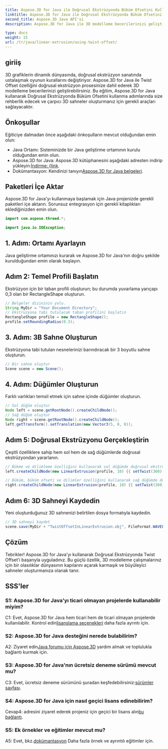```yaml
---
title: Aspose.3D for Java ile Doğrusal Ekstrüzyonda Büküm Ofsetini Kullanma
linktitle: Aspose.3D for Java ile Doğrusal Ekstrüzyonda Büküm Ofsetini Kullanma
second_title: Aspose.3D Java API'si
description: Aspose.3D for Java ile 3D modelleme becerilerinizi geliştirin. Bu kapsamlı eğitimde Doğrusal Ekstrüzyonda Büküm Ofsetini kullanmayı öğrenin.

type: docs
weight: 15
url: /tr/java/linear-extrusion/using-twist-offset/
---
```

## giriiş

3D grafiklerin dinamik dünyasında, doğrusal ekstrüzyon sanatında ustalaşmak oyunun kurallarını değiştiriyor. Aspose.3D for Java ile Twist Offset özelliğini doğrusal ekstrüzyon prosesinize dahil ederek 3D modelleme becerilerinizi geliştirebilirsiniz. Bu eğitim, Aspose.3D for Java kullanarak Doğrusal Ekstrüzyonda Büküm Ofsetini kullanma adımlarında size rehberlik edecek ve çarpıcı 3D sahneler oluşturmanız için gerekli araçları sağlayacaktır.

## Önkoşullar

Eğiticiye dalmadan önce aşağıdaki önkoşulların mevcut olduğundan emin olun:

- Java Ortamı: Sisteminizde bir Java geliştirme ortamının kurulu olduğundan emin olun.
-  Aspose.3D for Java: Aspose.3D kütüphanesini aşağıdaki adresten indirip yükleyin:[İndirme: {link](https://releases.aspose.com/3d/java/).
-  Dokümantasyon: Kendinizi tanıyın[Aspose.3D for Java belgeleri](https://reference.aspose.com/3d/java/).

## Paketleri İçe Aktar

Aspose.3D for Java'yı kullanmaya başlamak için Java projenizde gerekli paketleri içe aktarın. Sorunsuz entegrasyon için gerekli kitaplıkları eklediğinizden emin olun.

```java
import com.aspose.threed.*;

import java.io.IOException;
```

## 1. Adım: Ortamı Ayarlayın

Java geliştirme ortamınızı kurarak ve Aspose.3D for Java'nın doğru şekilde kurulduğundan emin olarak başlayın.

## Adım 2: Temel Profili Başlatın

Ekstrüzyon için bir taban profili oluşturun; bu durumda yuvarlama yarıçapı 0,3 olan bir RectangleShape oluşturun.

```java
// Belgeler dizininin yolu.
String MyDir = "Your Document Directory";
// Ekstrüzyona tabi tutulacak taban profilini başlatın
RectangleShape profile = new RectangleShape();
profile.setRoundingRadius(0.3);
```

## 3. Adım: 3B Sahne Oluşturun

Ekstrüzyona tabi tutulan nesnelerinizi barındıracak bir 3 boyutlu sahne oluşturun.

```java
// Bir sahne oluştur
Scene scene = new Scene();
```

## 4. Adım: Düğümler Oluşturun

Farklı varlıkları temsil etmek için sahne içinde düğümler oluşturun.

```java
// Sol düğüm oluştur
Node left = scene.getRootNode().createChildNode();
// Sağ düğüm oluştur
Node right = scene.getRootNode().createChildNode();
left.getTransform().setTranslation(new Vector3(5, 0, 0));
```

## Adım 5: Doğrusal Ekstrüzyonu Gerçekleştirin

Çeşitli özelliklere sahip hem sol hem de sağ düğümlerde doğrusal ekstrüzyondan yararlanın.

```java
// Bükme ve dilimleme özelliğini kullanarak sol düğümde doğrusal ekstrüzyon gerçekleştirin
left.createChildNode(new LinearExtrusion(profile, 10) {{ setTwist(360); setSlices(100); }});

// Büküm, büküm ofseti ve dilimler özelliğini kullanarak sağ düğümde doğrusal ekstrüzyon gerçekleştirin
right.createChildNode(new LinearExtrusion(profile, 10) {{ setTwist(360); setSlices(100); setTwistOffset(new Vector3(3, 0, 0)); }});
```

## Adım 6: 3D Sahneyi Kaydedin

Yeni oluşturduğunuz 3D sahnenizi belirtilen dosya formatıyla kaydedin.

```java
// 3D sahneyi kaydet
scene.save(MyDir + "TwistOffsetInLinearExtrusion.obj", FileFormat.WAVEFRONTOBJ);
```

## Çözüm

Tebrikler! Aspose.3D for Java'yı kullanarak Doğrusal Ekstrüzyonda Twist Offset'i başarıyla uyguladınız. Bu güçlü özellik, 3D modelleme çalışmalarınız için bir olasılıklar dünyasının kapılarını açarak karmaşık ve büyüleyici sahneler oluşturmanıza olanak tanır.

## SSS'ler

### S1: Aspose.3D for Java'yı ticari olmayan projelerde kullanabilir miyim?

 C1: Evet, Aspose.3D for Java hem ticari hem de ticari olmayan projelerde kullanılabilir. Kontrol edin[lisanslama seçenekleri](https://purchase.aspose.com/buy) daha fazla ayrıntı için.

### S2: Aspose.3D for Java desteğini nerede bulabilirim?

 A2: Ziyaret edin[Java forumu için Aspose.3D](https://forum.aspose.com/c/3d/18) yardım almak ve toplulukla bağlantı kurmak için.

### S3: Aspose.3D for Java'nın ücretsiz deneme sürümü mevcut mu?

 C3: Evet, ücretsiz deneme sürümünü şuradan keşfedebilirsiniz:[sürümler sayfası](https://releases.aspose.com/).

### S4: Aspose.3D for Java için nasıl geçici lisans edinebilirim?

 Cevap4: adresini ziyaret ederek projeniz için geçici bir lisans alın[bu bağlantı](https://purchase.aspose.com/temporary-license/).

### S5: Ek örnekler ve eğitimler mevcut mu?

 A5: Evet, bkz.[dokümantasyon](https://reference.aspose.com/3d/java/) Daha fazla örnek ve ayrıntılı eğitimler için.